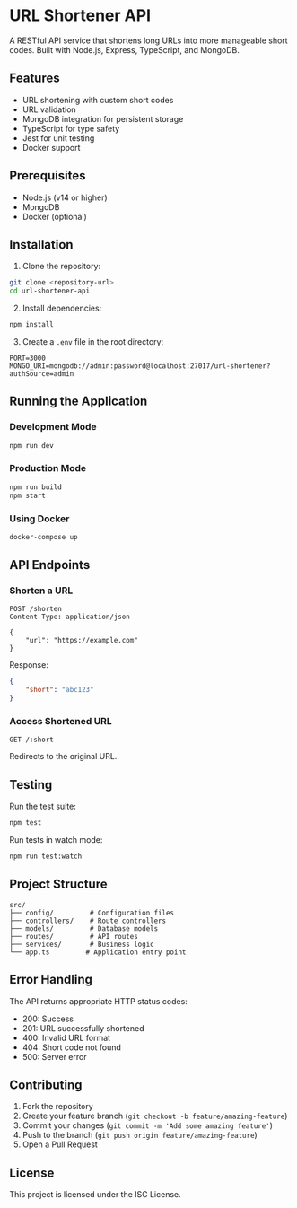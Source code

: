 # URL Shortener API

A RESTful API service that shortens long URLs into more manageable short codes. Built with Node.js, Express, TypeScript, and MongoDB.

## Features

- URL shortening with custom short codes
- URL validation
- MongoDB integration for persistent storage
- TypeScript for type safety
- Jest for unit testing
- Docker support

## Prerequisites

- Node.js (v14 or higher)
- MongoDB
- Docker (optional)

## Installation

1. Clone the repository:
```bash
git clone <repository-url>
cd url-shortener-api
```

2. Install dependencies:
```bash
npm install
```

3. Create a `.env` file in the root directory:
```env
PORT=3000
MONGO_URI=mongodb://admin:password@localhost:27017/url-shortener?authSource=admin
```

## Running the Application

### Development Mode
```bash
npm run dev
```

### Production Mode
```bash
npm run build
npm start
```

### Using Docker
```bash
docker-compose up
```

## API Endpoints

### Shorten a URL
```http
POST /shorten
Content-Type: application/json

{
    "url": "https://example.com"
}
```

Response:
```json
{
    "short": "abc123"
}
```

### Access Shortened URL
```http
GET /:short
```

Redirects to the original URL.

## Testing

Run the test suite:
```bash
npm test
```

Run tests in watch mode:
```bash
npm run test:watch
```

## Project Structure

```
src/
├── config/         # Configuration files
├── controllers/    # Route controllers
├── models/         # Database models
├── routes/         # API routes
├── services/       # Business logic
└── app.ts         # Application entry point
```

## Error Handling

The API returns appropriate HTTP status codes:
- 200: Success
- 201: URL successfully shortened
- 400: Invalid URL format
- 404: Short code not found
- 500: Server error

## Contributing

1. Fork the repository
2. Create your feature branch (`git checkout -b feature/amazing-feature`)
3. Commit your changes (`git commit -m 'Add some amazing feature'`)
4. Push to the branch (`git push origin feature/amazing-feature`)
5. Open a Pull Request

## License

This project is licensed under the ISC License. 